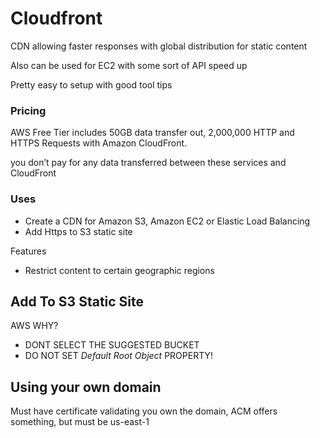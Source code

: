 # Cloudfront

CDN allowing faster responses with global distribution for static content

Also can be used for EC2 with some sort of API speed up

Pretty easy to setup with good tool tips

### Pricing

AWS Free Tier includes 50GB data transfer out, 2,000,000 HTTP and HTTPS Requests with Amazon CloudFront.

you don’t pay for any data transferred between these services and CloudFront

### Uses

- Create a CDN for Amazon S3, Amazon EC2 or Elastic Load Balancing
- Add Https to S3 static site

Features

- Restrict content to certain geographic regions

## Add To S3 Static Site

AWS WHY?

- DONT SELECT THE SUGGESTED BUCKET
- DO NOT SET *Default Root Object* PROPERTY!

## Using your own domain

Must have certificate validating you own the domain, ACM offers something, but must be us-east-1

